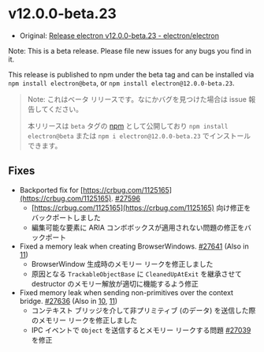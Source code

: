 # v12.0.0-beta.23

- Original: [Release electron v12.0.0-beta.23 - electron/electron](https://github.com/electron/electron/releases/tag/v12.0.0-beta.23)

Note: This is a beta release. Please file new issues for any bugs you find in it.

This release is published to npm under the beta tag and can be installed via `npm install electron@beta`, or `npm install electron@12.0.0-beta.23`.

> Note: これはベータ リリースです。なにかバグを見つけた場合は issue 報告してください。
>
> 本リリースは `beta` タグの [npm](https://www.npmjs.com/package/electron) として公開しており `npm install electron@beta` または `npm i electron@12.0.0-beta.23` でインストールできます。

## Fixes

- Backported fix for [https://crbug.com/1125165](https://crbug.com/1125165). [#27596](https://github.com/electron/electron/pull/27596)
  - [https://crbug.com/1125165](https://crbug.com/1125165) 向け修正をバックポートしました
  - 編集可能な要素に ARIA コンボボックスが適用されない問題の修正をバックポート
- Fixed a memory leak when creating BrowserWindows. [#27641](https://github.com/electron/electron/pull/27641) (Also in [11](https://github.com/electron/electron/pull/27640))
  - BrowserWindow 生成時のメモリー リークを修正しました
  - 原因となる `TrackableObjectBase` に `CleanedUpAtExit` を継承させて destructor のメモリー解放が適切に機能するよう修正
- Fixed memory leak when sending non-primitives over the context bridge. [#27636](https://github.com/electron/electron/pull/27636) (Also in [10](https://github.com/electron/electron/pull/27637), [11](https://github.com/electron/electron/pull/27638))
  - コンテキスト ブリッジを介して非プリミティブ (のデータ) を送信した際のメモリー リークを修正しました
  - IPC イベントで `Object` を送信するとメモリー リークする問題 [#27039](https://github.com/electron/electron/issues/27039) を修正
